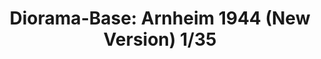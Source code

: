 ---
layout: product
title: "Diorama-Base: Arnheim 1944 (New Version) 1/35"
price: "5700" 
desc: "Diorama"
img_path: "/assets/img/RTD35193.webp"
brand: "RT DIORAMA"
available: false
special_offer: false
new: false
soon: false
cat: "080000"
subcat: "080400"
subsubcat: "0N/A"
sifra: "RTD35193"
popular: true
spec: false
---